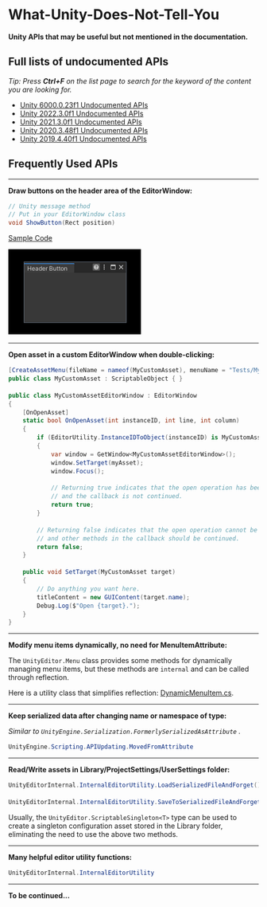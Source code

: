 What-Unity-Does-Not-Tell-You
===

**Unity APIs that may be useful but not mentioned in the documentation.**


## Full lists of undocumented APIs

*Tip: Press **Ctrl+F** on the list page to search for the keyword of the content you are looking for.*

- [Unity 6000.0.23f1 Undocumented APIs](./Unity_6000.0.23f1_Undocumented_APIs.md)
- [Unity 2022.3.0f1 Undocumented APIs](./Unity_2022.3.0f1_Undocumented_APIs.md)
- [Unity 2021.3.0f1 Undocumented APIs](./Unity_2021.3.0f1_Undocumented_APIs.md)
- [Unity 2020.3.48f1 Undocumented APIs](./Unity_2020.3.48f1_Undocumented_APIs.md)
- [Unity 2019.4.40f1 Undocumented APIs](./Unity_2019.4.40f1_Undocumented_APIs.md)


## Frequently Used APIs

---
**Draw buttons on the header area of the EditorWindow:**

```csharp
// Unity message method
// Put in your EditorWindow class
void ShowButton(Rect position)
```

[Sample Code](./sample_codes/HeaderButtonSampleWindow.cs)

![Header Button](./images/img_window_header_button.png)

---
**Open asset in a custom EditorWindow when double-clicking:**

```csharp
[CreateAssetMenu(fileName = nameof(MyCustomAsset), menuName = "Tests/My Custom Asset")]
public class MyCustomAsset : ScriptableObject { }

public class MyCustomAssetEditorWindow : EditorWindow
{
    [OnOpenAsset]
    static bool OnOpenAsset(int instanceID, int line, int column)
    {
        if (EditorUtility.InstanceIDToObject(instanceID) is MyCustomAsset myAsset)
        {
            var window = GetWindow<MyCustomAssetEditorWindow>();
            window.SetTarget(myAsset);
            window.Focus();

            // Returning true indicates that the open operation has been processed
            // and the callback is not continued.
            return true;
        }

        // Returning false indicates that the open operation cannot be handled here,
        // and other methods in the callback should be continued.
        return false;
    }

    public void SetTarget(MyCustomAsset target)
    {
        // Do anything you want here.
        titleContent = new GUIContent(target.name);
        Debug.Log($"Open {target}.");
    }
}
```

---
**Modify menu items dynamically, no need for MenuItemAttribute:**

The `UnityEditor.Menu` class provides some methods for dynamically managing menu items, but these methods are `internal` and can be called through reflection.

Here is a utility class that simplifies reflection: [DynamicMenuItem.cs](https://gist.github.com/SolarianZ/e20ee9aa0c0caaa2aff6ced6a07d7a00).

---
**Keep serialized data after changing name or namespace of type:**

*Similar to `UnityEngine.Serialization.FormerlySerializedAsAttribute` .*

```csharp
UnityEngine.Scripting.APIUpdating.MovedFromAttribute
```

---
**Read/Write assets in Library/ProjectSettings/UserSettings folder:**

```csharp
UnityEditorInternal.InternalEditorUtility.LoadSerializedFileAndForget()

UnityEditorInternal.InternalEditorUtility.SaveToSerializedFileAndForget()
```

Usually, the `UnityEditor.ScriptableSingleton<T>` type can be used to create a singleton configuration asset stored in the Library folder, eliminating the need to use the above two methods.

---
**Many helpful editor utility functions:**

```csharp
UnityEditorInternal.InternalEditorUtility
```

---
**To be continued...**
